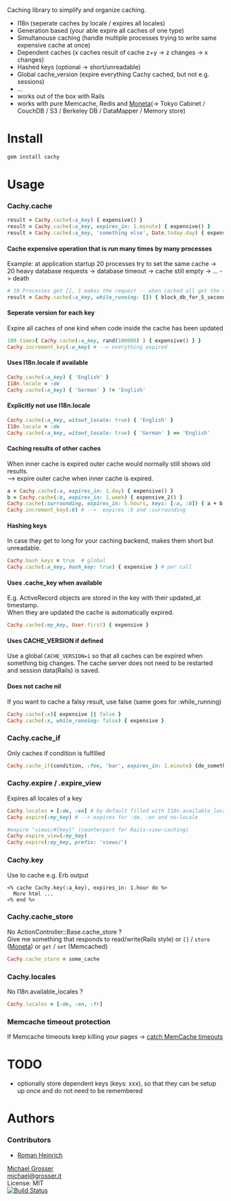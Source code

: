 Caching library to simplify and organize caching.

 - I18n (seperate caches by locale / expires all locales)
 - Generation based (your able expire all caches of one type)
 - Simultanouse caching (handle multiple processes trying to write same expensive cache at once)
 - Dependent caches (x caches result of cache z+y -> z changes -> x changes)
 - Hashed keys (optional -> short/unreadable)
 - Global cache_version (expire everything Cachy cached, but not e.g. sessions)
 - ...
 - works out of the box with Rails
 - works with pure Memcache, Redis and [Moneta](http://github.com/wycats/moneta/tree/master)(-> Tokyo Cabinet / CouchDB / S3 / Berkeley DB / DataMapper / Memory store)

Install
=======

```Bash
gem install cachy
```

Usage
=====

### Cachy.cache

```Ruby
result = Cachy.cache(:a_key) { expensive() }
result = Cachy.cache(:a_key, expires_in: 1.minute) { expensive() }
result = Cachy.cache(:a_key, 'something else', Date.today.day) { expensive() }
```

#### Cache expensive operation that is run many times by many processes
Example: at application startup 20 processes try to set the same cache -> 20 heavy database requests -> database timeout -> cache still empty -> ... -> death

```Ruby
# 19 Processes get [], 1 makes the request -- when cached all get the same result
result = Cachy.cache(:a_key, while_running: []) { block_db_for_5_seconds }
```


#### Seperate version for each key
Expire all caches of one kind when code inside the cache has been updated

```Ruby
100.times{ Cachy.cache(:a_key, rand(100000) ) { expensive() } }
Cachy.increment_key(:a_key) # --> everything expired
```


#### Uses I18n.locale if available

```Ruby
Cachy.cache(:a_key) { 'English' }
I18n.locale = :de
Cachy.cache(:a_key) { 'German' } != 'English'
```

#### Explicitly not use I18n.locale

```Ruby
Cachy.cache(:a_key, witout_locale: true) { 'English' }
I18n.locale = :de
Cachy.cache(:a_key, witout_locale: true) { 'German' } == 'English'
```

#### Caching results of other caches
When inner cache is expired outer cache would normally still shows old results.<br/>
--> expire outer cache when inner cache is expired.

```Ruby
a = Cachy.cache(:a, expires_in: 1.day) { expensive() }
b = Cachy.cache(:b, expires_in: 1.week) { expensive_2() }
Cachy.cache(:surrounding, expires_in: 5.hours, keys: [:a, :b]) { a + b * c }
Cachy.increment_key(:b) # -->  expires :b and :surrounding
```

#### Hashing keys
In case they get to long for your caching backend, makes them short but unreadable.

```Ruby
Cachy.hash_keys = true  # global
Cachy.cache(:a_key, hash_key: true) { expensive } # per call
```

#### Uses .cache_key when available
E.g. ActiveRecord objects are stored in the key with their updated_at timestamp.<br/>
When they are updated the cache is automatically expired.

```Ruby
Cachy.cache(:my_key, User.first) { expensive }
```

#### Uses CACHE_VERSION if defined
Use a global `CACHE_VERSION=1` so that all caches can be expired when something big changes.
The cache server does not need to be restarted and session data(Rails) is saved.

#### Does not cache nil
If you want to cache a falsy result, use false (same goes for :while_running)

```Ruby
Cachy.cache(:x){ expensive || false }
Cachy.cache(:x, while_running: false) { expensive }
```

### Cachy.cache_if
Only caches if condition is fulfilled

```Ruby
Cachy.cache_if(condition, :foo, 'bar', expires_in: 1.minute) {do_something}
```

### Cachy.expire / .expire_view
Expires all locales of a key

```Ruby
Cachy.locales = [:de, :en] # by default filled with I18n.available_locales
Cachy.expire(:my_key) # --> expires for :de, :en and no-locale

#expire "views/#{key}" (counterpart for Rails-view-caching)
Cachy.expire_view(:my_key)
Cachy.expire(:my_key, prefix: 'views/')
```

### Cachy.key
Use to cache e.g. Erb output

```Erb
<% cache Cachy.key(:a_key), expires_in: 1.hour do %>
  More html ...
<% end %>
```

### Cachy.cache_store
No ActionController::Base.cache_store ?<br/>
Give me something that responds to read/write(Rails style) or `[]` / `store` ([Moneta](http://github.com/wycats/moneta/tree/master)) or `get` / `set` (Memcached)

```Ruby
Cachy.cache_store = some_cache
```

### Cachy.locales
No I18n.available_locales ?

```Ruby
Cachy.locales = [:de, :en, :fr]
```

### Memcache timeout protection
If Memcache timeouts keep killing your pages -> [catch MemCache timeouts](http://github.com/grosser/cachy/blob/master/lib/cachy/memcache_timeout_protection)

TODO
====
 - optionally store dependent keys (keys: xxx), so that they can be setup up once and do not need to be remembered

Authors
=======

### Contributors
 - [Roman Heinrich](https://github.com/mindreframer)

[Michael Grosser](http://grosser.it)<br/>
michael@grosser.it<br/>
License: MIT<br/>
[![Build Status](https://travis-ci.org/grosser/cachy.png)](https://travis-ci.org/grosser/cachy)

